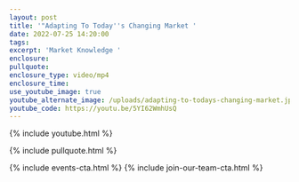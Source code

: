 ```yaml
---
layout: post
title: '"Adapting To Today''s Changing Market '
date: 2022-07-25 14:20:00
tags:
excerpt: 'Market Knowledge '
enclosure:
pullquote:
enclosure_type: video/mp4
enclosure_time:
use_youtube_image: true
youtube_alternate_image: /uploads/adapting-to-todays-changing-market.jpg
youtube_code: https://youtu.be/5YI62WmhUsQ
---
```

{% include youtube.html %}

{% include pullquote.html %}

{% include events-cta.html %} {% include join-our-team-cta.html %}
